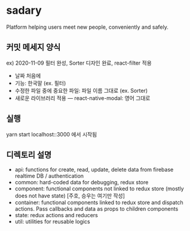 # sadary
Platform helping users meet new people, conveniently and safely.

## 커밋 메세지 양식
ex) 2020-11-09 필터 완성, Sorter 디자인 완료, react-filter 적용
- 날짜 처음에
- 기능: 한국말 (ex. 필터)
- 수정한 파일 중에 중요한 파일: 파일 이름 그대로 (ex. Sorter)
- 새로운 라이브러리 적용 — react-native-modal: 영어 그대로

## 실행
yarn start
localhost::3000 에서 시작됨

## 디렉토리 설명
- api: functions for create, read, update, delete data from firebase realtime DB / authentication
- common: hard-coded data for debugging, redux store
- component: functional components not linked to redux store (mostly does not have state) [주호, 승우는 여기만 작성]
- container: functional components linked to redux store and dispatch actions. Pass callbacks and data as props to children components 
- state: redux actions and reducers
- util: utilities for reusable logics

